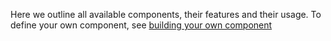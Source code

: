 Here we outline all available components, their features and their usage. To define your own component,
see [building your own component](Components.md)